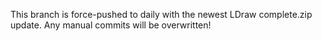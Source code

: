 This branch is force-pushed to daily with the newest LDraw complete.zip update.
Any manual commits will be overwritten!
